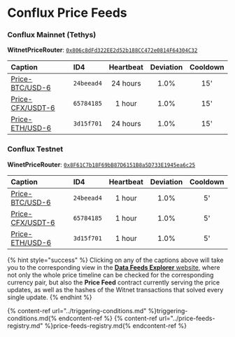 # Conflux Price Feeds

### Conflux Mainnet (Tethys)

**WitnetPriceRouter**: [`0x806c8dFd322EE2d52b188CC472e0814F64304C32`](https://confluxscan.io/address/cfx:acag3dt7gj1sfzkndcgpj61aufh0jpcpgjcmvbnnrx?tab=contract-viewer)

| **Caption** | **ID4** | **Heartbeat** | **Deviation** | **Cooldown**
| :- | :- | :-: | :-: | :-: 
| [Price-BTC/USD-6](https://feeds.witnet.io/feeds/conflux-tethys_btc-usd_6) | `24beead4` | 24 hours | 1.0% | 15'
| [Price-CFX/USDT-6](https://feeds.witnet.io/feeds/conflux-tethys_cfx-usdt_6) | `65784185` | 1 hour | 1.0% | 15'
| [Price-ETH/USD-6](https://feeds.witnet.io/feeds/conflux-tethys_eth-usd_6) | `3d15f701` | 24 hours | 1.0% | 15'

### Conflux Testnet

**WinetPriceRouter**: [`0x8F61C7b18F69bB87D6151B8a5D733E1945ea6c25`](https://testnet.confluxscan.io/address/cfxtest:ach0dv7vv7y51b80cyr2y1nxh2pyn4xpeyst6h7jph?tab=contract-viewer) 

| **Caption** | **ID4** | **Heartbeat** | **Deviation** | **Cooldown**
| :- | :- | :-: | :-: | :-: 
| [Price-BTC/USD-6](https://feeds.witnet.io/feeds/conflux-testnet_btc-usd_6) | `24beead4` | 1 hour | 1.0% | 5'
| [Price-CFX/USDT-6](https://feeds.witnet.io/feeds/conflux-testnet_cfx-usdt_6) | `65784185` | 1 hour | 1.0% | 5'
| [Price-ETH/USD-6](https://feeds.witnet.io/feeds/conflux-testnet_eth-usd_6) | `3d15f701` | 1 hour | 1.0% | 5'

{% hint style="success" %}
Clicking on any of the captions above will take you to the corresponding view in the [**Data Feeds Explorer** website](https://feeds.witnet.io), where not only the whole price timeline can be checked for the corresponding currency pair, but also the **Price Feed** contract currently serving the price updates, as well as the hashes of the Witnet transactions that solved every single update. 
{% endhint %}

{% content-ref url="../triggering-conditions.md" %}triggering-conditions.md{% endcontent-ref %}
{% content-ref url="../price-feeds-registry.md" %}price-feeds-registry.md{% endcontent-ref %}
